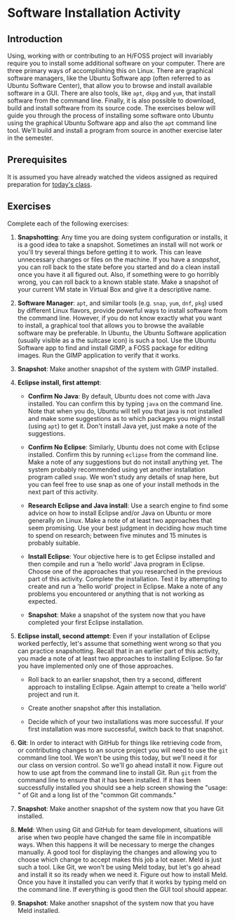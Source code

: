 # Software Installation Activity

## Introduction

Using, working with or contributing to an H/FOSS project will
invariably require you to install some additional software on your
computer. There are three primary ways of accomplishing this on
Linux. There are graphical software managers, like the Ubuntu Software
app (often referred to as Ubuntu Software Center), that allow you to
browse and install available software in a GUI. There are also tools,
like `apt`, `dkpg` and `yum`, that install software from the command
line. Finally, it is also possible to download, build and install
software from its source code. The exercises below will guide you
through the process of installing some software onto Ubuntu using the
graphical Ubuntu Software app and also the `apt` command line
tool. We'll build and install a program from source in another
exercise later in the semester.

## Prerequisites

It is assumed you have already watched the videos assigned as required
preparation for [today's class](06-LinuxSysAdmin.md).

## Exercises

Complete each of the following exercises:

1. **Snapshotting**: Any time you are doing system configuration or
   installs, it is a good idea to take a snapshot. Sometimes an
   install will not work or you'll try several things before getting
   it to work. This can leave unnecessary changes or files on the
   machine. If you have a *snapshot*, you can roll back to the state
   before you started and do a clean install once you have it all
   figured out. Also, if something were to go horribly wrong, you can
   roll back to a known stable state. Make a snapshot of your current
   VM state in Virtual Box and give it a descriptive name.

1. **Software Manager**: `apt`, and similar tools (e.g. `snap`, `yum`,
   `dnf`, `pkg`) used by different Linux flavors, provide powerful
   ways to install software from the command line. However, if you do
   not know exactly what you want to install, a graphical tool that
   allows you to browse the available software may be preferable. In
   Ubuntu, the Ubuntu Software application (usually visible as a the
   suitcase icon) is such a tool. Use the Ubuntu Software app to
   find and install GIMP, a FOSS package for editing images. Run the
   GIMP application to verify that it works.

1. **Snapshot**: Make another snapshot of the system with GIMP
   installed.
   
1. **Eclipse install, first attempt**: 

   * **Confirm No Java**: By default, Ubuntu does not come with Java
      installed. You can confirm this by typing `java` on the command
      line. Note that when you do, Ubuntu will tell you that java is
      not installed and make some suggestions as to which packages you
      might install (using `apt`) to get it. Don't install Java yet,
      just make a note of the suggestions.

   * **Confirm No Eclipse**: Similarly, Ubuntu does not come with
      Eclipse installed. Confirm this by running `eclipse` from the
      command line. Make a note of any suggestions but do not install
      anything yet. The system probably recommended using yet another
      installation program called `snap`. We won't study any details
      of snap here, but you can feel free to use snap as one of your
      install methods in the next part of this activity.
	  
   * **Research Eclipse and Java install**: Use a search engine to
     find some advice on how to install Eclipse and/or Java on Ubuntu
     or more generally on Linux. Make a note of at least two
     approaches that seem promising. Use your best judgment in
     deciding how much time to spend on research; between five minutes
     and 15 minutes is probably suitable. 
	 
   * **Install Eclipse**: Your objective here is to get Eclipse
     installed and then compile and run a 'hello world' Java program
     in Eclipse. Choose one of the approaches that you researched in
     the previous part of this activity. Complete the installation.
     Test it by attempting to create and run a 'hello world' project
     in Eclipse.  Make a note of any problems you encountered or
     anything that is not working as expected.

   * **Snapshot**: Make a snapshot of the system now that you have
     completed your first Eclipse installation.

1. **Eclipse install, second attempt**: Even if your installation of
   Eclipse worked perfectly, let's assume that something went wrong so
   that you can practice snapshotting. Recall that in an earlier part
   of this activity, you made a note of at least two approaches to
   installing Eclipse. So far you have implemented only one of those
   approaches. 
   
   * Roll back to an earlier snapshot, then try a second, different
   approach to installing Eclipse. Again attempt to create a 'hello
   world' project and run it.
   
   * Create another snapshot after this installation.
   
   * Decide which of your two installations was more successful. If
     your first installation was more successful, switch back to that
     snapshot.

1. **Git**: In order to interact with GitHub for things like
   retrieving code from, or contributing changes to an source project
   you will need to use the `git` command line tool. We won't be using
   this today, but we'll need it for our class on version
   control. So we'll go ahead install it now. Figure out how to use
   apt from the command line to install Git. Run `git` from
   the command line to ensure that it has been installed. If it has
   been successfully installed you should see a help screen showing
   the "usage: " of Git and a long list of the "common Git commands."

1. **Snapshot**: Make another snapshot of the system now that you have
   Git installed.

1. **Meld**: When using Git and GitHub for team development,
   situations will arise when two people have changed the same file in
   incompatible ways. When this happens it will be necessary to merge
   the changes manually. A good tool for displaying the changes and
   allowing you to choose which change to accept makes this job a lot
   easer. Meld is just such a tool.  Like Git, we won't be using Meld
   today, but let's go ahead and install it so its ready when we need
   it. Figure out how to install Meld. Once you have it installed you
   can verify that it works by typing meld on the command line. If
   everything is good then the GUI tool should appear.

1. **Snapshot**: Make another snapshot of the system now that you have
   Meld installed.
